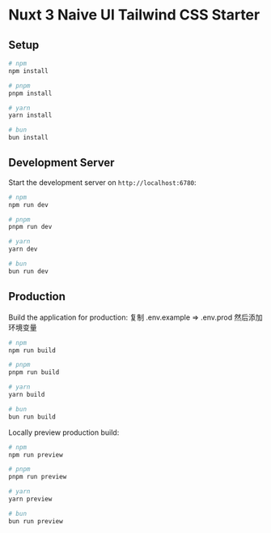 # Nuxt 3 Naive UI Tailwind CSS Starter

## Setup


```bash
# npm
npm install

# pnpm
pnpm install

# yarn
yarn install

# bun
bun install
```

## Development Server

Start the development server on `http://localhost:6780`:

```bash
# npm
npm run dev

# pnpm
pnpm run dev

# yarn
yarn dev

# bun
bun run dev
```

## Production

Build the application for production:
复制 .env.example => .env.prod  然后添加环境变量

```bash
# npm
npm run build

# pnpm
pnpm run build

# yarn
yarn build

# bun
bun run build
```

Locally preview production build:

```bash
# npm
npm run preview

# pnpm
pnpm run preview

# yarn
yarn preview

# bun
bun run preview
```
